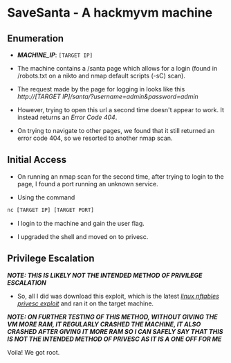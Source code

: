 # SaveSanta - A hackmyvm machine

## Enumeration
- ***MACHINE_IP***: `[TARGET IP]`

- The machine contains a /santa page which allows for a login (found in /robots.txt on a nikto and nmap default scripts (-sC) scan).

- The request made by the page for logging in looks like this *http://[TARGET IP]/santa/?username=admin&password=admin*

- However, trying to open this url a second time doesn't appear to work. It instead returns an *Error Code 404*.

- On trying to navigate to other pages, we found that it still returned an error code 404, so we resorted to another nmap scan.

## Initial Access

- On running an nmap scan for the second time, after trying to login to the page, I found a port running an unknown service.

- Using the command
```bash
nc [TARGET IP] [TARGET PORT]
```

- I login to the machine and gain the user flag.

- I upgraded the shell and moved on to privesc.

## Privilege Escalation

***NOTE: THIS IS LIKELY NOT THE INTENDED METHOD OF PRIVILEGE ESCALATION***

- So, all I did was download this exploit, which is the latest *[linux nftables privesc exploit](https://github.com/Notselwyn/CVE-2024-1086/releases/download/v1.0.0/exploit)* and ran it on the target machine.

***NOTE: ON FURTHER TESTING OF THIS METHOD, WITHOUT GIVING THE VM MORE RAM, IT REGULARLY CRASHED THE MACHINE, IT ALSO CRASHED AFTER GIVING IT MORE RAM SO I CAN SAFELY SAY THAT THIS IS NOT THE INTENDED METHOD OF PRIVESC AS IT IS A ONE OFF FOR ME***

Voila! We got root.

